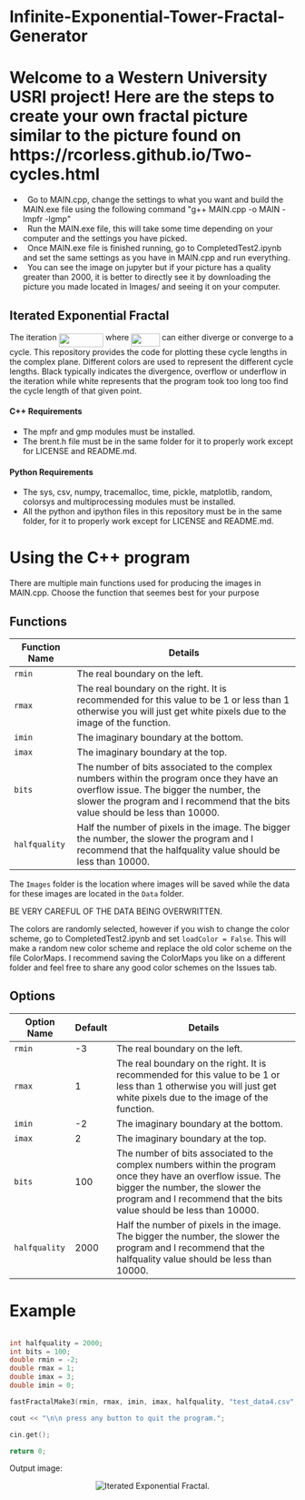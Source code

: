 # Infinite-Exponential-Tower-Fractal-Generator
<h1> Welcome to a Western University USRI project! Here are the steps to create your own fractal picture similar to the picture found on https://rcorless.github.io/Two-cycles.html </h1>

- &nbsp; Go to MAIN.cpp, change the settings to what you want and build the MAIN.exe file using the following command "g++  MAIN.cpp -o MAIN -lmpfr -lgmp"
- &nbsp; Run the MAIN.exe file, this will take some time depending on your computer and the settings you have picked. 
- &nbsp; Once MAIN.exe file is finished running, go to CompletedTest2.ipynb and set the same settings as you have in MAIN.cpp and run everything.
- &nbsp; You can see the image on jupyter but if your picture has a quality greater than 2000, it is better to directly see it by downloading the picture you made located in Images/ and seeing it on your computer. 

## Iterated Exponential Fractal

The iteration <img src="https://rawgit.com/steventhornton/IteratedExponential/master/svgs/fe28dcd3c561e677c1867ff53257e2ac.svg" align=middle width=78.29226pt height=23.784120000000012pt/> where <img src="https://rawgit.com/steventhornton/IteratedExponential/master/svgs/8aaad2aa848320318ffb11a51bdfe36f.svg" align=middle width=50.2794pt height=23.026680000000013pt/> can either diverge or converge to a cycle. This repository provides the code for plotting these cycle lengths in the complex plane. Different colors are used to represent the different cycle lengths. Black typically indicates the divergence, overflow or underflow in the iteration while white represents that the program took too long too find the cycle length of that given point.

#### C++ Requirements
- The mpfr and gmp modules must be installed.
- The brent.h file must be in the same folder for it to properly work except for LICENSE and README.md. 

#### Python Requirements
- The sys, csv, numpy, tracemalloc, time, pickle, matplotlib, random, colorsys and multiprocessing modules must be installed.
- All the python and ipython files in this repository must be in the same folder, for it to properly work except for LICENSE and README.md. 

# Using the C++ program 

There are multiple main functions used for producing the images in MAIN.cpp. Choose the function that seemes best for your purpose

## Functions

| Function Name | Details |
| ----------- | ------- |
| `rmin` | The real boundary on the left. |
| `rmax` | The real boundary on the right. It is recommended for this value to be 1 or less than 1 otherwise you will just get white pixels due to the image of the function. |
| `imin` | The imaginary boundary at the bottom. |
| `imax` | The imaginary boundary at the top. |
| `bits` | The number of bits associated to the complex numbers within the program once they have an overflow issue. The bigger the number, the slower the program and I recommend that the bits value should be less than 10000.|
| `halfquality` | Half the number of pixels in the image. The bigger the number, the slower the program and I recommend that the halfquality value should be less than 10000.|

The `Images` folder is the location where images will be saved while the data for these images are located in the `Data` folder. 

BE VERY CAREFUL OF THE DATA BEING OVERWRITTEN. 

The colors are randomly selected, however if you wish to change the color scheme, go to CompletedTest2.ipynb and set `loadColor = False`. This will make a random new color scheme and replace the old color scheme on the file ColorMaps. I recommend saving the ColorMaps you like on a different folder and feel free to share any good color schemes on the Issues tab. 

## Options

| Option Name | Default | Details |
| ----------- | ------- | ------- |
| `rmin` | -3 | The real boundary on the left. |
| `rmax` | 1 | The real boundary on the right. It is recommended for this value to be 1 or less than 1 otherwise you will just get white pixels due to the image of the function. |
| `imin` | -2 | The imaginary boundary at the bottom. |
| `imax` | 2 | The imaginary boundary at the top. |
| `bits` | 100 | The number of bits associated to the complex numbers within the program once they have an overflow issue. The bigger the number, the slower the program and I recommend that the bits value should be less than 10000.|
| `halfquality` | 2000 | Half the number of pixels in the image. The bigger the number, the slower the program and I recommend that the halfquality value should be less than 10000.|

# Example
```C++

int halfquality = 2000; 
int bits = 100; 
double rmin = -2; 
double rmax = 1; 
double imax = 3; 
double imin = 0;

fastFractalMake3(rmin, rmax, imin, imax, halfquality, "test_data4.csv", bits);

cout << "\n\n press any button to quit the program."; 

cin.get(); 

return 0; 
```

Output image:

<p align="center">
    <img alt="Iterated Exponential Fractal." src="[https://s3.amazonaws.com/stevenethornton.github/IterExpFractal_800.png](https://github.com/JJ0BY/Infinite-Exponential-Tower-Fractal-Generator/blob/main/Images/ImagesCompact/imageTesting_NoOverflow_C++_Quality_3000_Bits_20000.png?raw=true)https://github.com/JJ0BY/Infinite-Exponential-Tower-Fractal-Generator/blob/main/Images/ImagesCompact/imageTesting_NoOverflow_C++_Quality_3000_Bits_20000.png?raw=true"/>
</p>

